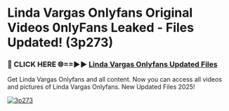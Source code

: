# Linda Vargas Onlyfans Original Videos 0nlyFans Leaked - Files Updated! (3p273)

<h3>🔴 CLICK HERE 🌐==►► <a href="https://best4dudes.click/HH4t6V" rel="nofollow">Linda Vargas Onlyfans Updated Files</a></h3>

Get Linda Vargas Onlyfans and all content. Now you can access all videos and pictures of Linda Vargas Onlyfans. New Updated Files 2025!

[![3p273](https://github.com/user-attachments/assets/8c521d6e-e6e3-4a75-9320-d58ab9d79d5b)](https://best4dudes.click/HH4t6V)
